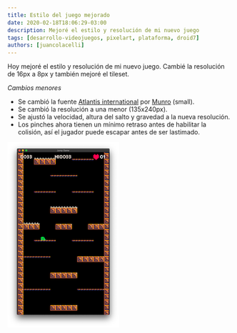 ```yaml
---
title: Estilo del juego mejorado
date: 2020-02-18T18:06:29-03:00
description: Mejoré el estilo y resolución de mi nuevo juego
tags: [desarrollo-videojuegos, pixelart, plataforma, droid7]
authors: [juancolacelli]
---
```


Hoy mejoré el estilo y resolución de mi nuevo juego. Cambié la resolución de 16px a 8px y también mejoré el tileset.

*Cambios menores*
- Se cambió la fuente [Atlantis international](https://www.ffonts.net/Atlantis-International.font) por [Munro](https://www.ffonts.net/Munro.font) (small).
- Se cambió la resolución a una menor (135x240px).
- Se ajustó la velocidad, altura del salto y gravedad a la nueva resolución.
- Los pinches ahora tienen un mínimo retraso antes de habilitar la colisión, así el jugador puede escapar antes de ser lastimado.

![Game screenshot](screenshot.png)

